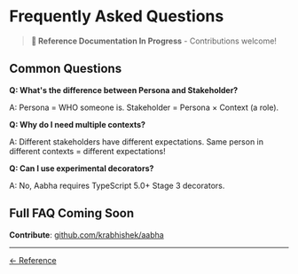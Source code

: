 # Frequently Asked Questions

> **📝 Reference Documentation In Progress** - Contributions welcome!

## Common Questions

**Q: What's the difference between Persona and Stakeholder?**

A: Persona = WHO someone is. Stakeholder = Persona × Context (a role).

**Q: Why do I need multiple contexts?**

A: Different stakeholders have different expectations. Same person in different contexts = different expectations!

**Q: Can I use experimental decorators?**

A: No, Aabha requires TypeScript 5.0+ Stage 3 decorators.

## Full FAQ Coming Soon

**Contribute**: [github.com/krabhishek/aabha](https://github.com/krabhishek/aabha)

---

[← Reference](./README.md)
